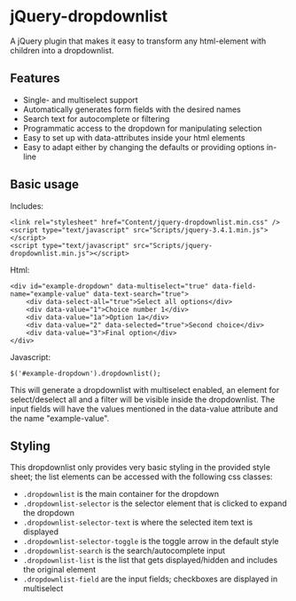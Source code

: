 ﻿# jQuery-dropdownlist

A jQuery plugin that makes it easy to transform any html-element with children into a dropdownlist.

## Features

- Single- and multiselect support
- Automatically generates form fields with the desired names
- Search text for autocomplete or filtering
- Programmatic access to the dropdown for manipulating selection
- Easy to set up with data-attributes inside your html elements
- Easy to adapt either by changing the defaults or providing options in-line

## Basic usage

Includes:

```
<link rel="stylesheet" href="Content/jquery-dropdownlist.min.css" />
<script type="text/javascript" src="Scripts/jquery-3.4.1.min.js"></script>
<script type="text/javascript" src="Scripts/jquery-dropdownlist.min.js"></script>
```

Html:

```
<div id="example-dropdown" data-multiselect="true" data-field-name="example-value" data-text-search="true">
    <div data-select-all="true">Select all options</div>
    <div data-value="1">Choice number 1</div>
    <div data-value="1a">Option 1a</div>
    <div data-value="2" data-selected="true">Second choice</div>
    <div data-value="3">Final option</div>
</div>
```

Javascript:

```
$('#example-dropdown').dropdownlist();
```

This will generate a dropdownlist with multiselect enabled, an element for select/deselect all and a filter will be visible inside the dropdownlist.
The input fields will have the values mentioned in the data-value attribute and the name "example-value".

## Styling

This dropdownlist only provides very basic styling in the provided style sheet; the list elements can be accessed with the following css classes:

- `.dropdownlist` is the main container for the dropdown
- `.dropdownlist-selector` is the selector element that is clicked to expand the dropdown
- `.dropdownlist-selector-text` is where the selected item text is displayed
- `.dropdownlist-selector-toggle` is the toggle arrow in the default style
- `.dropdownlist-search` is the search/autocomplete input
- `.dropdownlist-list` is the list that gets displayed/hidden and includes the original element
- `.dropdownlist-field` are the input fields; checkboxes are displayed in multiselect